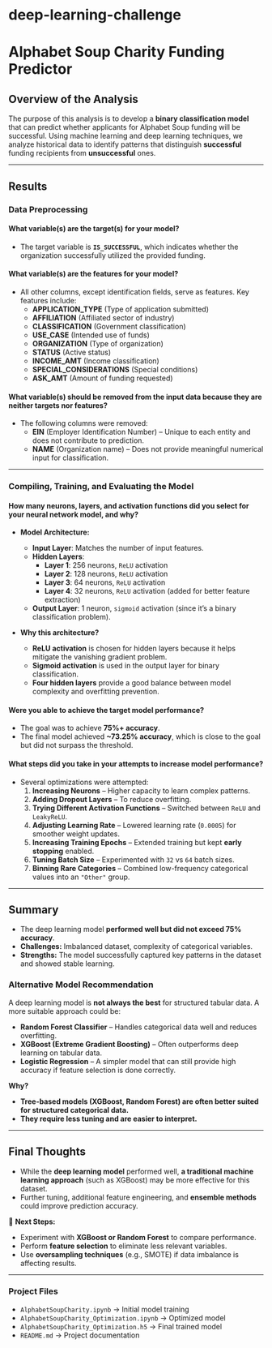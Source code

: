 # deep-learning-challenge
# Alphabet Soup Charity Funding Predictor

## Overview of the Analysis
The purpose of this analysis is to develop a **binary classification model** that can predict whether applicants for Alphabet Soup funding will be successful. Using machine learning and deep learning techniques, we analyze historical data to identify patterns that distinguish **successful** funding recipients from **unsuccessful** ones.

---

## Results

### **Data Preprocessing**
#### **What variable(s) are the target(s) for your model?**
- The target variable is **`IS_SUCCESSFUL`**, which indicates whether the organization successfully utilized the provided funding.

#### **What variable(s) are the features for your model?**
- All other columns, except identification fields, serve as features. Key features include:
  - **APPLICATION_TYPE** (Type of application submitted)
  - **AFFILIATION** (Affiliated sector of industry)
  - **CLASSIFICATION** (Government classification)
  - **USE_CASE** (Intended use of funds)
  - **ORGANIZATION** (Type of organization)
  - **STATUS** (Active status)
  - **INCOME_AMT** (Income classification)
  - **SPECIAL_CONSIDERATIONS** (Special conditions)
  - **ASK_AMT** (Amount of funding requested)

#### **What variable(s) should be removed from the input data because they are neither targets nor features?**
- The following columns were removed:
  - **EIN** (Employer Identification Number) – Unique to each entity and does not contribute to prediction.
  - **NAME** (Organization name) – Does not provide meaningful numerical input for classification.

---

### **Compiling, Training, and Evaluating the Model**
#### **How many neurons, layers, and activation functions did you select for your neural network model, and why?**
- **Model Architecture:**
  - **Input Layer**: Matches the number of input features.
  - **Hidden Layers**:
    - **Layer 1**: 256 neurons, `ReLU` activation
    - **Layer 2**: 128 neurons, `ReLU` activation
    - **Layer 3**: 64 neurons, `ReLU` activation
    - **Layer 4**: 32 neurons, `ReLU` activation (added for better feature extraction)
  - **Output Layer**: 1 neuron, `sigmoid` activation (since it’s a binary classification problem).

- **Why this architecture?**
  - **ReLU activation** is chosen for hidden layers because it helps mitigate the vanishing gradient problem.
  - **Sigmoid activation** is used in the output layer for binary classification.
  - **Four hidden layers** provide a good balance between model complexity and overfitting prevention.

#### **Were you able to achieve the target model performance?**
- The goal was to achieve **75%+ accuracy**.
- The final model achieved **~73.25% accuracy**, which is close to the goal but did not surpass the threshold.

#### **What steps did you take in your attempts to increase model performance?**
- Several optimizations were attempted:
  1. **Increasing Neurons** – Higher capacity to learn complex patterns.
  2. **Adding Dropout Layers** – To reduce overfitting.
  3. **Trying Different Activation Functions** – Switched between `ReLU` and `LeakyReLU`.
  4. **Adjusting Learning Rate** – Lowered learning rate (`0.0005`) for smoother weight updates.
  5. **Increasing Training Epochs** – Extended training but kept **early stopping** enabled.
  6. **Tuning Batch Size** – Experimented with `32` vs `64` batch sizes.
  7. **Binning Rare Categories** – Combined low-frequency categorical values into an `"Other"` group.

---

## **Summary**
- The deep learning model **performed well but did not exceed 75% accuracy**.
- **Challenges:** Imbalanced dataset, complexity of categorical variables.
- **Strengths:** The model successfully captured key patterns in the dataset and showed stable learning.

### **Alternative Model Recommendation**
A deep learning model is **not always the best** for structured tabular data. A more suitable approach could be:
- **Random Forest Classifier** – Handles categorical data well and reduces overfitting.
- **XGBoost (Extreme Gradient Boosting)** – Often outperforms deep learning on tabular data.
- **Logistic Regression** – A simpler model that can still provide high accuracy if feature selection is done correctly.

**Why?**
- **Tree-based models (XGBoost, Random Forest) are often better suited for structured categorical data.**
- **They require less tuning and are easier to interpret.**

---

## **Final Thoughts**
- While the **deep learning model** performed well, **a traditional machine learning approach** (such as XGBoost) may be more effective for this dataset.
- Further tuning, additional feature engineering, and **ensemble methods** could improve prediction accuracy.

📌 **Next Steps:**
- Experiment with **XGBoost or Random Forest** to compare performance.
- Perform **feature selection** to eliminate less relevant variables.
- Use **oversampling techniques** (e.g., SMOTE) if data imbalance is affecting results.

---
### **Project Files**
- `AlphabetSoupCharity.ipynb` → Initial model training
- `AlphabetSoupCharity_Optimization.ipynb` → Optimized model
- `AlphabetSoupCharity_Optimization.h5` → Final trained model
- `README.md` → Project documentation
